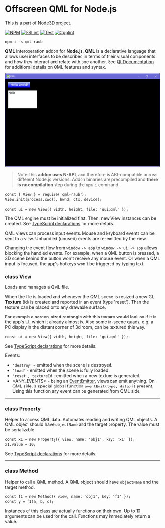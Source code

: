 # Offscreen QML for Node.js

This is a part of [Node3D](https://github.com/node-3d) project.

[![NPM](https://badge.fury.io/js/qml-raub.svg)](https://badge.fury.io/js/qml-raub)
[![ESLint](https://github.com/node-3d/qml-raub/actions/workflows/eslint.yml/badge.svg)](https://github.com/node-3d/qml-raub/actions/workflows/eslint.yml)
[![Test](https://github.com/node-3d/qml-raub/actions/workflows/test.yml/badge.svg)](https://github.com/node-3d/qml-raub/actions/workflows/test.yml)
[![Cpplint](https://github.com/node-3d/qml-raub/actions/workflows/cpplint.yml/badge.svg)](https://github.com/node-3d/qml-raub/actions/workflows/cpplint.yml)

```console
npm i -s qml-raub
```

**QML** interoperation addon for **Node.js**.
**QML** is a declarative language that allows user interfaces to be described
in terms of their visual components and how they interact and relate with one another.
See [Qt Documentation](https://doc.qt.io/qt-5/qmlapplications.html)
for additional details on QML features and syntax.

![Example](examples/screenshot.png)

> Note: this **addon uses N-API**, and therefore is ABI-compatible across different
Node.js versions. Addon binaries are precompiled and **there is no compilation**
step during the `npm i` command.

```
const { View } = require('qml-raub');
View.init(process.cwd(), hwnd, ctx, device);

const ui = new View({ width, height, file: 'gui.qml' });
```

The QML engine must be initialized first. Then, new View instances can be created.
See [TypeScript declarations](/index.d.ts) for more details.

QML views can process input events. Mouse and keyboard events can be sent to a view.
Unhandled (unused) events are re-emitted by the view.

Changing the event flow from `window -> app` to `window -> ui -> app` allows blocking
the handled events. For example, when a QML button is pressed, a 3D scene
behind the button won't receive any mouse event. Or when a QML input is
focused, the app's hotkeys won't be triggered by typing text.


### class View

Loads and manages a QML file.

When the file is loaded and whenever the QML scene is resized a new GL
**Texture** (id) is created and reported in an event (type 'reset').
Then the texture can be placed onto any drawable surface.

For example a screen-sized rectangle with this texture would look as if it is
the app's UI, which it already almost is. Also some in-scene quads, e.g. a PC
display in the distant corner of 3d room, can be textured this way.

```
const ui = new View({ width, height, file: 'gui.qml' });
```

See [TypeScript declarations](/index.d.ts) for more details.

Events:
* `'destroy'` - emitted when the scene is destroyed.
* `'load'` - emitted when the scene is fully loaded.
* `'reset', textureId` - emitted when a new texture is generated.
* <ANY_EVENTS> - being an [EventEmitter](https://nodejs.org/api/events.html),
views can emit anything. On QML side, a special global
function `eventEmit(type, data)` is present. Using this function any event can
be generated from QML side.

---

### class Property

Helper to access QML data. Automates reading and writing QML objects. A QML object should
have `objectName` and the target property. The value must be serializable.

```
const x1 = new Property({ view, name: 'obj1', key: 'x1' });
x1.value = 10;
```

See [TypeScript declarations](/index.d.ts) for more details.

---

### class Method

Helper to call a QML method. A QML object should have `objectName`
and the target method.

```
const f1 = new Method({ view, name: 'obj1', key: 'f1' });
const y = f1(a, b, c);
```

Instances of this class are actually functions on their own. Up to 10 arguments
can be used for the call. Functions may immediately return a value.
